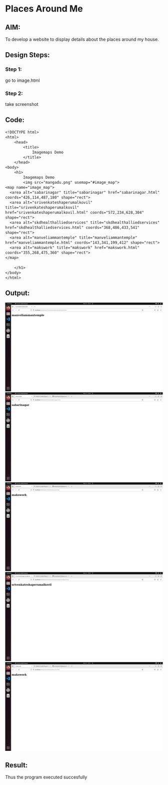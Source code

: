 # Places Around Me
## AIM:
To develop a website to display details about the places around my house.

## Design Steps:

### Step 1:
go to image.html
### Step 2:
take screenshot


## Code:
```
<!DOCTYPE html>
<html>
    <head>
        <title>
            Imagemaps Demo
        </title>
    </head>
<body>
    <h1>
        Imagemaps Demo
        <img src="mangadu.png" usemap="#image_map">
<map name="image_map">
  <area alt="sabarinagar" title="sabarinagar" href="sabarinagar.html" coords="426,114,487,180" shape="rect">
  <area alt="srivenkateshaperumalkovil" title="srivenkateshaperumalkovil" href="srivenkateshaperumalkovil.html" coords="572,234,628,304" shape="rect">
  <area alt="skdhealthalliedservices" title="skdhealthalliedservices" href="skdhealthalliedservices.html" coords="368,486,433,541" shape="rect">
  <area alt="manveliammantemple" title="manveliammantemple" href="manveliammantemple.html" coords="143,341,199,412" shape="rect">
  <area alt="makswork" title="makswork" href="makswork.html" coords="355,268,475,360" shape="rect">
</map>

    </h1>
</body>
</html>
```

## Output:

![output](./place1.png)
![output](./place2.png)
![output](./place3.png)
![output](./place4.png)
![output](./place5.png)
## Result:
Thus the program executed succesfully